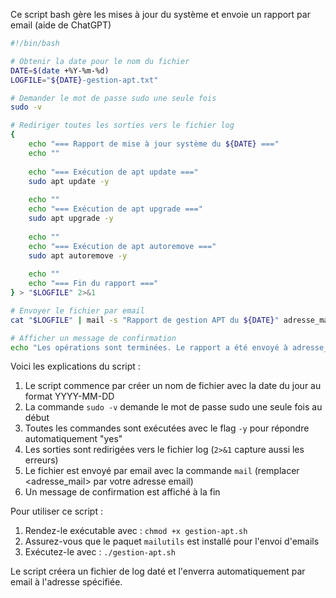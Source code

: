 Ce script bash gère les mises à jour du système et envoie un rapport par email (aide de ChatGPT)

```shell:bash/gestion-apt.sh
#!/bin/bash

# Obtenir la date pour le nom du fichier
DATE=$(date +%Y-%m-%d)
LOGFILE="${DATE}-gestion-apt.txt"

# Demander le mot de passe sudo une seule fois
sudo -v

# Rediriger toutes les sorties vers le fichier log
{
    echo "=== Rapport de mise à jour système du ${DATE} ==="
    echo ""
    
    echo "=== Exécution de apt update ==="
    sudo apt update -y
    
    echo ""
    echo "=== Exécution de apt upgrade ==="
    sudo apt upgrade -y
    
    echo ""
    echo "=== Exécution de apt autoremove ==="
    sudo apt autoremove -y
    
    echo ""
    echo "=== Fin du rapport ==="
} > "$LOGFILE" 2>&1

# Envoyer le fichier par email
cat "$LOGFILE" | mail -s "Rapport de gestion APT du ${DATE}" adresse_mail

# Afficher un message de confirmation
echo "Les opérations sont terminées. Le rapport a été envoyé à adresse_mail"
```

Voici les explications du script :

1. Le script commence par créer un nom de fichier avec la date du jour au format YYYY-MM-DD
2. La commande `sudo -v` demande le mot de passe sudo une seule fois au début
3. Toutes les commandes sont exécutées avec le flag `-y` pour répondre automatiquement "yes"
4. Les sorties sont redirigées vers le fichier log (`2>&1` capture aussi les erreurs)
5. Le fichier est envoyé par email avec la commande `mail` (remplacer <adresse_mail> par votre adresse email)
6. Un message de confirmation est affiché à la fin

Pour utiliser ce script :
1. Rendez-le exécutable avec : `chmod +x gestion-apt.sh`
2. Assurez-vous que le paquet `mailutils` est installé pour l'envoi d'emails
3. Exécutez-le avec : `./gestion-apt.sh`

Le script créera un fichier de log daté et l'enverra automatiquement par email à l'adresse spécifiée.

